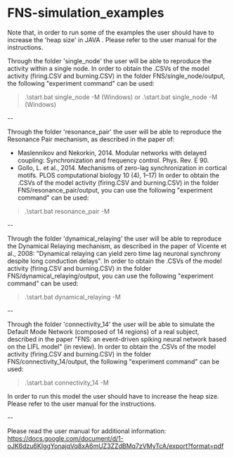 # FNS-simulation_examples

Note that, in order to run some of the examples the user should have to increase the 'heap size' in JAVA . Please refer to the user manual for the instructions.


Through the folder 'single_node' the user will be able to reproduce the activity within a single node.
In order to obtain the .CSVs of the model activity (firing.CSV and burning.CSV) in the folder FNS/single_node/output, the following "experiment command" can be used:

> .\start.bat single_node -M  (Windows)
or 
> .\start.bat single_node -M  (Windows)

--

Through the folder 'resonance_pair' the user will be able to reproduce the Resonance Pair mechanism, as described in the paper of:
- Maslennikov and Nekorkin, 2014. Modular networks with delayed coupling: Synchronization and frequency control. Phys. Rev. E 90.
- Gollo, L. et al., 2014. Mechanisms of zero-lag synchronization in cortical motifs. PLOS computational biology 10 (4), 1–17)
In order to obtain the .CSVs of the model activity (firing.CSV and burning.CSV) in the folder FNS/resonance_pair/output, you can use the following "experiment command" can be used:

> .\start.bat resonance_pair -M

--

Through the folder 'dynamical_relaying' the user will be able to reproduce the Dynamical Relaying mechanism, as described in the paper of Vicente et al., 2008: "Dynamical relaying can yield zero time lag neuronal synchrony despite long conduction delays".
In order to obtain the .CSVs of the model activity (firing.CSV and burning.CSV) in the folder FNS/dynamical_relaying/output, you can use the following "experiment command" can be used:

> .\start.bat dynamical_relaying -M

--

Through the folder 'connectivity_14' the user will be able to simulate the Default Mode Network (composed of 14 regions) of a real subject, described in the paper "FNS: an event-driven spiking neural network based on the LIFL model" (in review).
In order to obtain the .CSVs of the model activity (firing.CSV and burning.CSV) in the folder FNS/connectivity_14/output, the following "experiment command" can be used:

> .\start.bat connectivity_14 -M

In order to run this model the user should have to increase the heap size. Please refer to the user manual for the instructions.

--

Please read the user manual for additional information: https://docs.google.com/document/d/1-oJK6dzu6KIggYonajqVq8xA6mUZ3ZZdBMq7zVMyTcA/export?format=pdf
